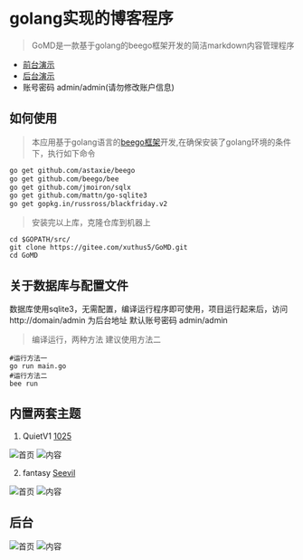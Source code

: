 # golang实现的博客程序

> GoMD是一款基于golang的beego框架开发的简洁markdown内容管理程序

+ [前台演示](http://xblogs.cn:8081)
+ [后台演示](http://xblogs.cn:8081/admin)
+ 账号密码 admin/admin(请勿修改账户信息)

## 如何使用

> 本应用基于golang语言的[beego框架](https://beego.me/)开发,在确保安装了golang环境的条件下，执行如下命令

```bash
go get github.com/astaxie/beego
go get github.com/beego/bee
go get github.com/jmoiron/sqlx
go get github.com/mattn/go-sqlite3
go get gopkg.in/russross/blackfriday.v2
```

> 安装完以上库，克隆仓库到机器上

```shell
cd $GOPATH/src/
git clone https://gitee.com/xuthus5/GoMD.git
cd GoMD
```

## 关于数据库与配置文件

数据库使用sqlite3，无需配置，编译运行程序即可使用，项目运行起来后，访问 http://domain/admin 为后台地址 默认账号密码 admin/admin

> 编译运行，两种方法 建议使用方法二

```
#运行方法一
go run main.go
#运行方法二
bee run
```

## 内置两套主题

1. QuietV1 [1025](https://1025.me/)

![首页](http://dl.xuthus.cc/q-i.png)
![内容](http://dl.xuthus.cc/q-a.png)

2. fantasy [Seevil](https://github.com/Seevil/fantasy)

![首页](http://dl.xuthus.cc/f-i.png)
![内容](http://dl.xuthus.cc/f-a.png)

## 后台

![首页](http://dl.xuthus.cc/admin.png)
![内容](http://dl.xuthus.cc/admin-a.png)